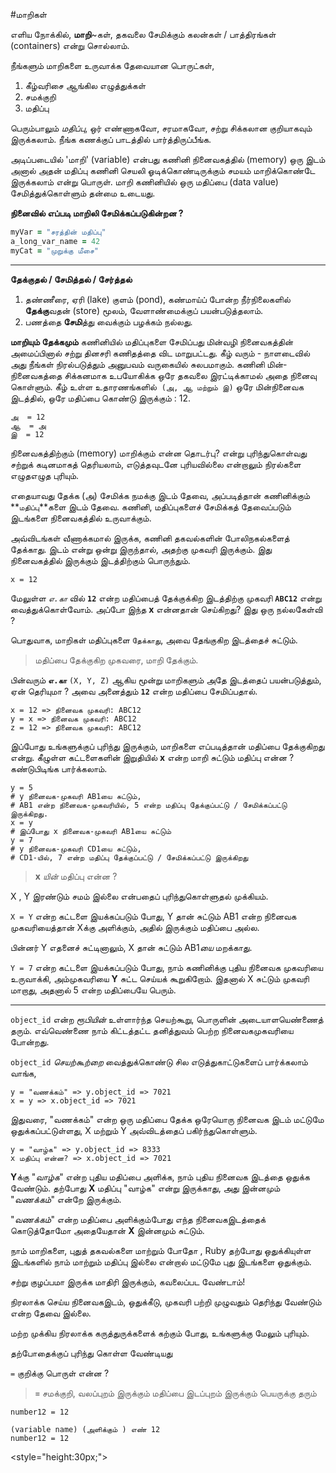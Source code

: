 #மாறிகள் 

எளிய நோக்கில், **மாறி**~கள், தகவலை சேமிக்கும் கலன்கள் / பாத்திரங்கள் 
(containers) என்று சொல்லாம். 

நீங்களும் மாறிகளை உருவாக்க தேவையான பொருட்கள், 
1. கீழ்வரிசை ஆங்கில எழுத்துக்கள் 
2. சமக்குறி 
3. மதிப்பு 

பெரும்பாலும் *மதிப்பு*, ஒர் எண்ணாகவோ, சரமாகவோ, சற்று சிக்கலான குறியாகவும் இருக்கலாம். நீங்க கணக்குப் பாடத்தில் பார்த்திருப்பீங்க. 

அடிப்படையில் 'மாறி' (variable) என்பது கணினி நினைவகத்தில் (memory) ஒரு இடம் அனால் அதன் மதிப்பு கணினி செயலி 
ஓடிக்கொண்டிருக்கும் சமயம் மாறிக்கொண்டே இருக்கலாம் என்று பொருள். மாறி கணினியில் ஒரு மதிப்பை (data value) 
சேமித்துக்கொள்ளும் தன்மை உடையது.

__நினைவில் எப்படி மாறிலி சேமிக்கப்படுகின்றன ?__

```ruby 
myVar = "சரத்தின் மதிப்பு" 
a_long_var_name = 42 
myCat = "முறுக்கு மீசை" 
``` 
----- 

**தேக்குதல் / சேமித்தல் / சேர்த்தல்** 

1. தண்ணீரை, ஏரி (lake) குளம் (pond), கண்மாய்ப் போன்ற நீர்நிலைகளில் **தேக்கு**வதன் (store) மூலம், வேளாண்மைக்குப் பயன்படுத்தலாம். 
2. பணத்தை **சேமி**த்து வைக்கும் பழக்கம் நல்லது. 

__மாறியும் தேக்கமும்__ 
கணினியில் மதிப்புகளை சேமிப்பது மின்வழி நினைவகத்தின் அமைப்பினால் சற்று தினசரி கணிதத்தை விட மாறுபட்டது. கீழ் வரும் - நாளடைவில் அது நீங்கள் நிரல்படுத்தும் அனுபவம் வருகையில் சுலபமாகும்.
கணினி மின்-நினைவகத்தை சிக்கனமாக உபயோகிக்க ஒரே தகவலை இரட்டிக்காமல் அதை நினைவு கொள்ளும். கீழ் உள்ள உதாரணங்களில்  `(அ, ஆ மற்றும் இ)` ஒரே மின்நினைவக இடத்தில், ஒரே மதிப்பை கொண்டு இருக்கும் : 12.

```
அ  = 12
ஆ  = அ
இ  = 12
```

நினைவகத்திற்கும் (memory) மாறிக்கும் என்ன தொடர்பு? என்று புரிந்துகொள்வது சற்றுக் கடினமாகத் தெரியலாம், எடுத்தவுடனே புரியவில்லை என்றாலும் நிரல்களை எழுதஎழுத புரியும். 

எதையாவது தேக்க (அ) சேமிக்க நமக்கு இடம் தேவை, அப்படித்தான் கணினிக்கும் **`மதிப்பு`**களை இடம் தேவை. கணினி, மதிப்புகளைச் சேமிக்கத் தேவைப்படும் இடங்களை நினைவகத்தில் உருவாக்கும். 

அவ்விடங்கள் வீணாக்கமால் இருக்க, கணினி தகவல்களின் போலிநகல்களைத் தேக்காது. இடம் என்று ஒன்று இருந்தால், அதற்கு முகவரி இருக்கும். இது நினைவகத்தில் இருக்கும் இடத்திற்கும் பொருந்தும். 

``` 
x = 12 
``` 

மேலுள்ள *`எ.கா`* வில் **`12`** என்ற மதிப்பைத் தேக்குக்கிற இடத்திற்கு முகவரி **`ABC12`** என்று வைத்துக்கொள்வோம். அப்போ இந்த **x** என்னதான் செய்கிறது? இது ஒரு நல்லகேள்வி ? 

பொதுவாக, மாறிகள் மதிப்புகளை `தேக்காது`, அவை தேங்குகிற இடத்தைச் சுட்டும். 

> மதிப்பை தேக்குகிற முகவரை, மாறி தேக்கும். 

பின்வரும் **`எ.கா`** `(X, Y, Z)` ஆகிய மூன்று மாறிகளும் அதே இடத்தைப் பயன்படுத்தும், ஏன் தெரியுமா ? அவை அனைத்தும் **`12`** என்ற மதிப்பை சேமிப்பதால். 

``` 
x = 12 => நினைவக முகவரி: ABC12 
y = x => நினைவக முகவரி: ABC12 
z = 12 => நினைவக முகவரி: ABC12 
``` 

இப்போது உங்களுக்குப் புரிந்து இருக்கும், மாறிகளை எப்படித்தான் மதிப்பை தேக்குகிறது என்று. கீழுள்ள கட்டளைகளின் இறுதியில் **x** என்ற மாறி சுட்டும் மதிப்பு என்ன ? கண்டுபிடிங்க பார்க்கலாம். 

``` 
y = 5 
# y நினைவக-முகவரி AB1யை சுட்டும், 
# AB1 என்ற நினைவக-முகவரியில், 5 என்ற மதிப்பு தேக்குப்பட்டு / சேமிக்கப்பட்டு இருக்கிறது. 
x = y 
# இப்போது x நினைவக-முகவரி AB1யை சுட்டும் 
y = 7 
# y நினைவக-முகவரி CD1யை சுட்டும், 
# CD1-யில், 7 என்ற மதிப்பு தேக்குப்பட்டு / சேமிக்கப்பட்டு இருக்கிறது 
``` 
> **x** *யின்* மதிப்பு என்ன ? 

X , Y இரண்டும் சமம் இல்லை என்பதைப் புரிந்துகொள்ளுதல் முக்கியம். 

`X = Y` என்ற கட்டளை இயக்கப்படும் போது, Y தான் சுட்டும் AB1 என்ற நினைவக முகவரியைத்தான் Xக்கு அளிக்கும், அதில் இருக்கும் மதிப்பை அல்ல. 

பின்னர் Y எதனைச் சுட்டினாலும், X தான் சுட்டும் AB1*யை* மறக்காது. 

`Y = 7` என்ற கட்டளை இயக்கப்படும் போது, நாம் கணினிக்கு புதிய நினைவக முகவரியை உருவாக்கி, அம்முகவரியை **Y** சுட்ட செய்யக் கூறுகிறோம். இதனால் X சுட்டும் முகவரி மாறாது, அதனால் 5 என்ற மதிப்பையே பெரும். 


---------- 


`object_id` என்ற *ரூபியின்* உள்ளார்ந்த செயற்கூறு, பொருளின் அடையாளயெண்ணைத் தரும். எவ்வெண்ணை நாம் கிட்டத்தட்ட தனித்துவம் பெற்ற நினைவகமுகவரியை போன்றது. 

`object_id` *செயற்கூற்றை* வைத்துக்கொண்டு சில எடுத்துகாட்டுகளைப் பார்க்கலாம் வாங்க, 

``` 
y = "வணக்கம்" => y.object_id => 7021 
x = y => x.object_id => 7021 
``` 

இதுவரை, "வணக்கம்" என்ற ஒரு மதிப்பை தேக்க ஒரேயொரு நினைவக இடம் மட்டுமே ஒதுக்கப்பட்டுள்ளது, X மற்றும் Y அவ்விடத்தைப் பகிர்ந்துகொள்ளும். 

``` 
y = "வாழ்க" => y.object_id => 8333 
x மதிப்பு என்ன? => x.object_id => 7021 
``` 

**Y**க்கு "*வாழ்க*" என்ற புதிய மதிப்பை அளிக்க, நாம் புதிய நினைவக இடத்தை ஒதுக்க வேண்டும். தற்போது **X** மதிப்பு "வாழ்க" என்று இருக்காது, அது இன்னமும் "*வணக்கம்*" என்றே இருக்கும். 

"*வணக்கம்*" என்ற மதிப்பை அளிக்கும்போது எந்த நினைவகஇடத்தைக் கொடுத்தோமோ 
அதையேதான் **X** இன்னமும் சுட்டும். 

நாம் மாறிகளை, புதுத் தகவல்களை மாற்றும் போதோ , Ruby தற்போது ஒதுக்கியுள்ள இடங்களில் நாம் மாற்றும் மதிப்பு இல்லை என்றால் மட்டுமே புது இடங்களை ஒதுக்கும். 


சற்று குழப்பமா இருக்க மாதிரி இருக்கும், கவலைப்பட வேண்டாம்! 

நிரலாக்க செய்ய நினைவகஇடம், ஒதுக்கீடு, முகவரி பற்றி முழுவதும் தெரிந்து வேண்டும் என்ற தேவை இல்லை. 

மற்ற முக்கிய நிரலாக்க கருத்துருக்களைக் கற்கும் போது, உங்களுக்கு மேலும் புரியும். 


தற்போதைக்குப் புரிந்து கொள்ள வேண்டியது 

`=` குறிக்கு பொருள் என்ன ? 

> **`=`** சமக்குறி, வலப்புறம் இருக்கும் மதிப்பை இடப்புறம் இருக்கும் பெயருக்கு தரும் 


``` 
number12 = 12 

(variable name) (அளிக்கும் ) எண் 12 
number12 = 12 

``` 

<style="height:30px;">
